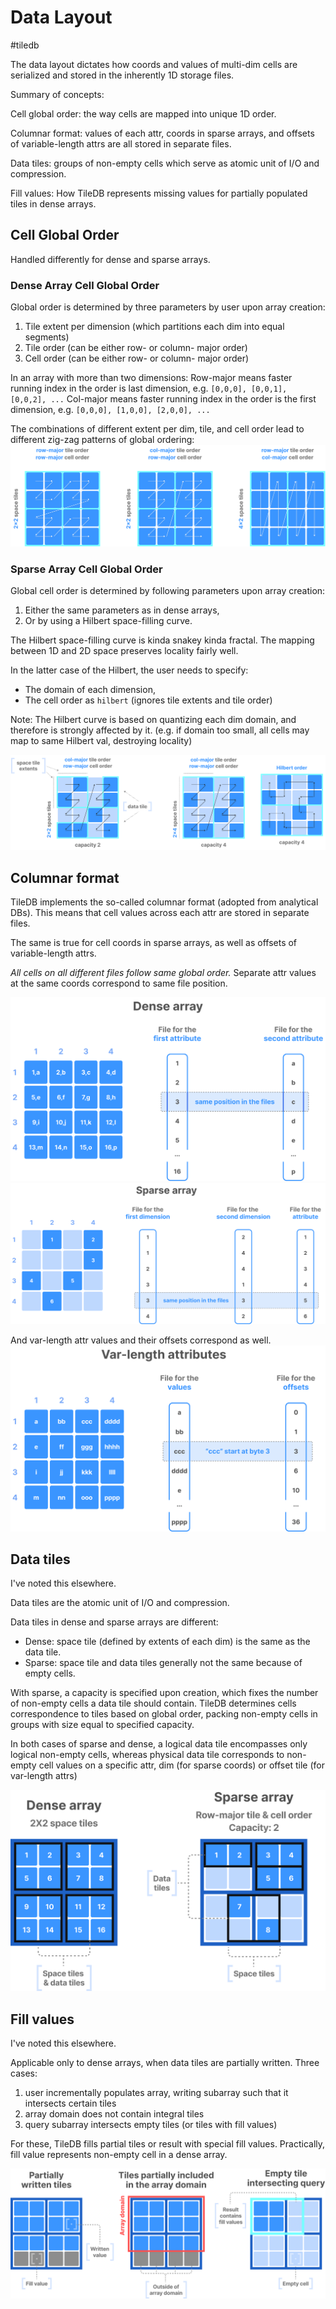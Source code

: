 # Data Layout
#tiledb

The data layout dictates how coords and values of multi-dim cells
are serialized and stored in the inherently 1D storage files.

Summary of concepts:

Cell global order: the way cells are mapped into unique 1D order.

Columnar format: values of each attr, coords in sparse arrays,
and offsets of variable-length attrs are all stored in separate files.

Data tiles: groups of non-empty cells which serve as atomic unit of I/O and compression.

Fill values: How TileDB represents missing values for partially populated
tiles in dense arrays.

## Cell Global Order

Handled differently for dense and sparse arrays.

### Dense Array Cell Global Order

Global order is determined by three parameters by user upon array creation:
1. Tile extent per dimension (which partitions each dim into equal segments)
2. Tile order (can be either row- or column- major order)
3. Cell order (can be either row- or column- major order)

In an array with more than two dimensions:
Row-major means faster running index in the order is last dimension, e.g.
`[0,0,0], [0,0,1], [0,0,2], ...`
Col-major means faster running index in the order is the first dimension, e.g.
`[0,0,0], [1,0,0], [2,0,0], ...`

The combinations of different extent per dim, tile, and cell order lead to
different zig-zag patterns of global ordering:
![Dense Cell global order](./_imgs/tiledb-cell-orders-dense-array-light.png)

### Sparse Array Cell Global Order

Global cell order is determined by following parameters upon array creation:
1. Either the same parameters as in dense arrays,
2. Or by using a Hilbert space-filling curve.

The Hilbert space-filling curve is kinda snakey kinda fractal.
The mapping between 1D and 2D space preserves locality fairly well.

In the latter case of the Hilbert, the user needs to specify:
- The domain of each dimension,
- The cell order as `hilbert` (ignores tile extents and tile order)

Note: The Hilbert curve is based on quantizing each dim domain,
and therefore is strongly affected by it.
(e.g. if domain too small, all cells may map to same Hilbert val, destroying locality)

![Sparse Cell global order](./_imgs/tiledb-cell-orders-sparse-array-light.png)

## Columnar format

TileDB implements the so-called columnar format (adopted from analytical DBs).
This means that cell values across each attr are stored in separate files.

The same is true for cell coords in sparse arrays,
as well as offsets of variable-length attrs.

_All cells on all different files follow same global order._
Separate attr values at the same coords correspond to same file position.

![Dense columnar format layout](./_imgs/tiledb-columnar-format-dense-array-light.png)
![Sparse columnar format layout](./_imgs/tiledb-columnar-format-sparse-array-light.png)

And var-length attr values and their offsets correspond as well.
![Var-length attr layout](./_imgs/tiledb-columnar-format-var-length-attibutes-light.png)

## Data tiles

I've noted this elsewhere.

Data tiles are the atomic unit of I/O and compression.

Data tiles in dense and sparse arrays are different:
- Dense: space tile (defined by extents of each dim) is the same as the data tile.
- Sparse: space tile and data tiles generally not the same because of empty cells.

With sparse, a capacity is specified upon creation,
which fixes the number of non-empty cells a data tile should contain.
TileDB determines cells correspondence to tiles based on global order,
packing non-empty cells in groups with size equal to specified capacity.

In both cases of sparse and dense,
a logical data tile encompasses only logical non-empty cells,
whereas physical data tile corresponds to non-empty cell values on 
a specific attr, dim (for sparse coords) or offset tile (for var-length attrs)

![Dense and sparse data and space tiles](./_imgs/tiledb-space-and-data-tiles-figure-light.png)

## Fill values

I've noted this elsewhere.

Applicable only to dense arrays, when data tiles are partially written.
Three cases:
1. user incrementally populates array, writing subarray such that it intersects certain tiles
2. array domain does not contain integral tiles
3. query subarray intersects empty tiles (or tiles with fill values)

For these, TileDB fills partial tiles or result with special fill values.
Practically, fill value represents non-empty cell in a dense array.

![Fill values](./_imgs/tiledb-fill-values-figure-light.png)

